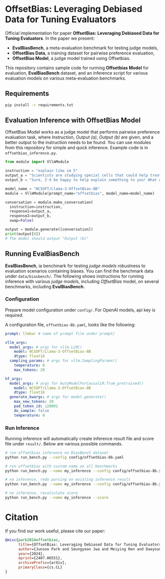 # OffsetBias: Leveraging Debiased Data for Tuning Evaluators

Official implementation for paper **OffsetBias: Leveraging Debiased Data for Tuning Evaluators**. In the paper we present:
- **EvalBiasBench**, a meta-evaluation benchmark for testing judge models, 
- **OffsetBias Data**, a training dataset for pairwise preference evaluation,
- **OffsetBias Model**, a judge model trained using Offsetbias.

This repository contains sample code for running **Offsetbias Model** for evaluation, **EvalBiasBench** dataset, and an inference script for various evaluation models on various meta-evaluation benchmarks.

## Requirements

```sh
pip install -r requirements.txt
```

## Evaluation Inference with OffsetBias Model

OffsetBias Model works as a judge model that performs pairwise preference evaluation task, where *Instruction*, *Output (a)*, *Output (b)* are given, and a better output to the instruction needs to be found. You can use modules from this repository for simple and quick inference. Example code is in `offsetbias_inference.py`.
```python
from module import VllmModule

instruction = "explain like im 5"
output_a = "Scientists are studying special cells that could help treat a sickness called prostate cancer. They even tried these cells on mice and it worked!"
output_b = "Sure, I'd be happy to help explain something to you! What would you like me to explain?"

model_name = "NCSOFT/Llama-3-OffsetBias-8B"
module = VllmModule(prompt_name="offsetbias", model_name=model_name)

conversation = module.make_conversation(
  instruction=instruction,
  response1=output_a,
  response2=output_b,
  swap=False)

output = module.generate([conversation])
print(output[0])
# The model should output "Output (b)"
```

## Running EvalBiasBench

**EvalBiasBench**, ia benchmark for testing *judge models* robustness to evaluation scenarios containing biases. You can find the benchmark data under `data/biasbench/`. The following shows instructions for running inference with various *judge models*, including *OffsetBias* model, on several benchmarks, including **EvalBiasBench**.

### Configuration

Prepare model configuration under `config/`. For OpenAI models, api key is required.

A configuration file, `offsetbias-8b.yaml`, looks like the following:
```yaml
prompt: llmbar # name of prompt file under prompt/

vllm_args:
  model_args: # args for vllm.LLM()
    model: NCSOFT/Llama-3-OffsetBias-8B
    dtype: float16
  sampling_params: # args for vllm.SamplingParams()
    temperature: 0
    max_tokens: 20

hf_args:
  model_args: # args for AutoModelForCausalLM.from_pretrained()
    model: NCSOFT/Llama-3-OffsetBias-8B
    dtype: float16
  generate_kwargs: # args for model.generate()
    max_new_tokens: 20
    pad_token_id: 128001
    do_sample: false
    temperature: 0

```


### Run Inference

Running inference will automatically create inference result file and score file under `result/`. Below are various possible commands.
```sh
# run offsetbias inference on BiasBench dataset
python run_bench.py --config config/offsetbias-8b.yaml

# run offsetbias with custom name on all benchmarks
python run_bench.py --name my_inference --config config/offsetbias-8b.yaml --benchmarks llmbar,hhh,mtbench,biasbench

# no inference, redo parsing on existing inference result
python run_bench.py --name my_inference --config config/offsetbias-8b.yaml --benchmarks biasbench --parse

# no inference, recalculate score
python run_bench.py --name my_inference --score
```

# Citation

If you find our work useful, please cite our paper:
```bibtex
@misc{park2024offsetbias,
      title={OffsetBias: Leveraging Debiased Data for Tuning Evaluators},
      author={Junsoo Park and Seungyeon Jwa and Meiying Ren and Daeyoung Kim and Sanghyuk Choi},
      year={2024},
      eprint={2407.06551},
      archivePrefix={arXiv},
      primaryClass={cs.CL}
}
```
